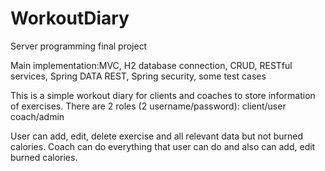 # WorkoutDiary
Server programming final project

Main implementation:MVC, H2 database connection, CRUD, RESTful services, Spring DATA REST, Spring security, some test cases

This is a simple workout diary for clients and coaches to store information of exercises.
There are 2 roles (2 username/password): client/user   coach/admin

User can add, edit, delete exercise and all relevant data but not burned calories.
Coach can do everything that user can do and also can add, edit burned calories.

